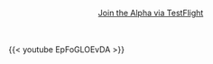 <div style="text-align: center">
    <br>
    <a href="https://testflight.apple.com/join/IsXcGtGR">
        Join the Alpha via TestFlight
    </a>
</div>
<br>
<br>


{{< youtube EpFoGLOEvDA >}}